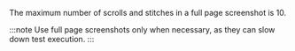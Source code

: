 The maximum number of scrolls and stitches in a full page screenshot is 10.

:::note
Use full page screenshots only when necessary, as they can slow down test execution.
:::
